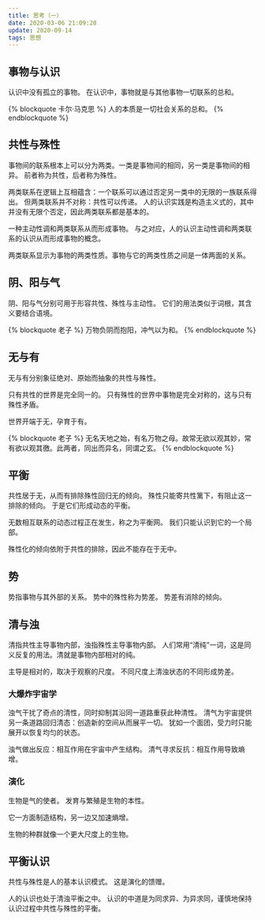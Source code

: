 ```yaml
---
title: 思考（一）
date: 2020-03-06 21:09:28
update: 2020-09-14
tags: 思想
---
```


## 事物与认识

认识中没有孤立的事物。
在认识中，事物就是与其他事物一切联系的总和。

{% blockquote 卡尔·马克思 %}
人的本质是一切社会关系的总和。
{% endblockquote %}

## 共性与殊性

事物间的联系根本上可以分为两类。一类是事物间的相同，另一类是事物间的相异。
前者称为共性，后者称为殊性。

两类联系在逻辑上互相蕴含：一个联系可以通过否定另一类中的无限的一族联系得出。
但两类联系并不对称：共性可以传递。
人的认识实践是构造主义式的，其中并没有无限个否定，因此两类联系都是基本的。

一种主动性调和两类联系从而形成事物。
与之对应，人的认识主动性调和两类联系的认识从而形成事物的概念。

两类联系显示为事物的两类性质。事物与它的两类性质之间是一体两面的关系。

## 阴、阳与气

阴、阳与气分别可用于形容共性、殊性与主动性。
它们的用法类似于词根，其含义要结合语境。

{% blockquote 老子 %}
万物负阴而抱阳，冲气以为和。
{% endblockquote %}

## 无与有

无与有分别象征绝对、原始而抽象的共性与殊性。

只有共性的世界是完全同一的。
只有殊性的世界中事物是完全对称的，这与只有殊性矛盾。

世界开端于无，孕育于有。

{% blockquote 老子 %}
无名天地之始，有名万物之母。故常无欲以观其妙，常有欲以观其徼。此两者，同出而异名，同谓之玄。
{% endblockquote %}

## 平衡

共性居于无，从而有排除殊性回归无的倾向。
殊性只能寄共性篱下，有阻止这一排除的倾向。
于是它们形成动态的平衡。

无数相互联系的动态过程正在发生，称之为平衡网。
我们只能认识到它的一个局部。

殊性化的倾向依附于共性的排除，因此不能存在于无中。

## 势

势指事物与其外部的关系。
势中的殊性称为势差。
势差有消除的倾向。

## 清与浊

清指共性主导事物内部，浊指殊性主导事物内部。
人们常用“清纯”一词，这是同义反复的用法。清就是事物内部相对的纯。

主导是相对的，取决于观察的尺度。
不同尺度上清浊状态的不同形成势差。

### 大爆炸宇宙学

浊气干扰了奇点的清性，同时抑制其沿同一道路重获此种清性。
清气为宇宙提供另一条道路回归清态：创造新的空间从而展平一切。
犹如一个面团，受力时只能展开以恢复均匀的状态。

浊气做出反应：相互作用在宇宙中产生结构。
清气寻求反抗：相互作用导致熵增。

### 演化

生物是气的使者。
发育与繁殖是生物的本性。

它一方面制造结构，另一边又加速熵增。

生物的种群就像一个更大尺度上的生物。

## 平衡认识

共性与殊性是人的基本认识模式。
这是演化的馈赠。

人的认识也处于清浊平衡之中。
认识的中道是为同求异、为异求同，谨慎地保持认识过程中共性与殊性的平衡。
